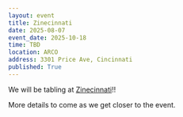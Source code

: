```yaml
---
layout: event
title: Zinecinnati
date: 2025-08-07
event_date: 2025-10-18
time: TBD
location: ARCO
address: 3301 Price Ave, Cincinnati
published: True
---
```


We will be tabling at [Zinecinnati](https://www.zinecinnati.com/)!!

More details to come as we get closer to the event.
